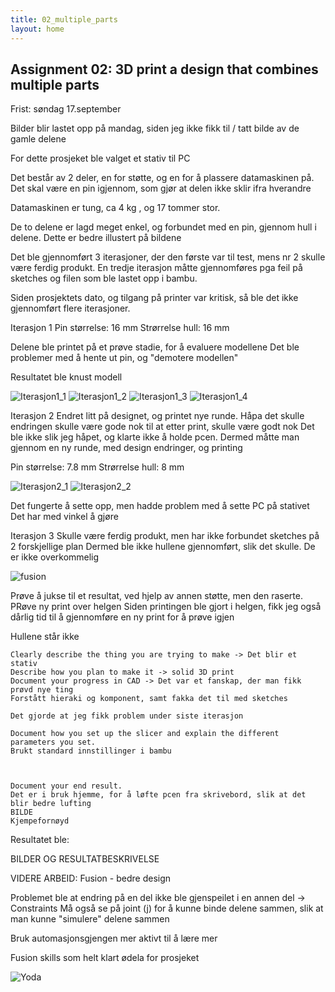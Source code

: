 ```yaml
---
title: 02_multiple_parts
layout: home
---
```


## Assignment 02: 3D print a design that combines multiple parts

Frist: søndag 17.september

Bilder blir lastet opp på mandag, siden jeg ikke fikk til / tatt bilde av de gamle delene

For dette prosjeket ble valget et stativ til PC

Det består av 2 deler, en for støtte, og en for å plassere datamaskinen på.
Det skal være en pin igjennom, som gjør at delen ikke sklir ifra hverandre

Datamaskinen er tung, ca 4 kg , og 17 tommer stor.

De to delene er lagd meget enkel, og forbundet med en pin, gjennom hull i delene. 
Dette er bedre illustert på bildene

Det ble gjennomført 3 iterasjoner, der den første var til test, mens nr 2 skulle være ferdig produkt.
En tredje iterasjon måtte gjennomføres pga feil på sketches og filen som ble lastet opp i bambu.

Siden prosjektets dato, og tilgang på printer var kritisk, så ble det ikke gjennomført flere iterasjoner.

Iterasjon 1
Pin størrelse: 16 mm
Strørrelse hull: 16 mm

Delene ble printet på et prøve stadie, for å evaluere modellene
Det ble problemer med å hente ut pin, og "demotere modellen"

Resultatet ble knust modell

![Iterasjon1_1](assets/knekt.jpg)
![Iterasjon1_2](assets/knekt2.jpg)
![Iterasjon1_3](assets/knekt3.jpg)
![Iterasjon1_4](assets/knekt4.jpg)

Iterasjon 2
Endret litt på designet, og printet nye runde.
Håpa det skulle endringen skulle være gode nok til at etter print, skulle være godt nok
Det ble ikke slik jeg håpet, og klarte ikke å holde pcen.
Dermed måtte man gjennom en ny runde, med design endringer, og printing

Pin størrelse: 7.8 mm
Strørrelse hull: 8 mm

![Iterasjon2_1](assets/2iterasjon.jpg)
![Iterasjon2_2](assets/iterasjon2.jpg)


Det fungerte å sette opp, men hadde problem med å sette PC på stativet
Det har med vinkel å gjøre


Iterasjon 3
Skulle være ferdig produkt, men har ikke forbundet sketches på 2 forskjellige plan
Dermed ble ikke hullene gjennomført, slik det skulle. De er ikke overkommelig

![fusion](assets/fusion.png)

Prøve å jukse til et resultat, ved hjelp av annen støtte, men den raserte.
PRøve ny print over helgen
Siden printingen ble gjort i helgen, fikk jeg også dårlig tid til å gjennomføre en ny print for å prøve igjen


Hullene står ikke 



    Clearly describe the thing you are trying to make -> Det blir et stativ
    Describe how you plan to make it -> solid 3D print
    Document your progress in CAD -> Det var et fanskap, der man fikk prøvd nye ting
    Forstått hieraki og komponent, samt fakka det til med sketches

    Det gjorde at jeg fikk problem under siste iterasjon

    Document how you set up the slicer and explain the different parameters you set.
    Brukt standard innstillinger i bambu



    Document your end result.
    Det er i bruk hjemme, for å løfte pcen fra skrivebord, slik at det blir bedre lufting
    BILDE
    Kjempefornøyd



Resultatet ble: 

BILDER OG RESULTATBESKRIVELSE


VIDERE ARBEID:
Fusion - bedre design

Problemet ble at endring på en del ikke ble gjenspeilet i en annen del -> Constraints
Må også se på joint (j) for å kunne binde delene sammen, slik at man kunne "simulere" delene sammen

Bruk automasjonsgjengen mer aktivt til å lære mer

Fusion skills som helt klart ødela for prosjeket

![Yoda](assets/yoda.webp)
